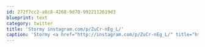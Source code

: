 ```yaml
---
id: 272f7cc2-a0c8-4268-9d70-9922112619d3
blueprint: text
category: twitter
title: 'Stormy instagram.com/p/ZuCr-nEg_L/'
caption: 'Stormy <a href="http://instagram.com/p/ZuCr-nEg_L/" title="http://instagram.com/p/ZuCr-nEg_L/" class="link link_untco">instagram.com/p/ZuCr-nEg_L/</a>'
---
```

